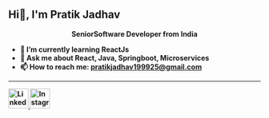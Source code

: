 ## Hi👋, I'm Pratik Jadhav
<p align="center">
  <strong>SeniorSoftware Developer from India<strong>
</p>


- 🌱 I’m currently learning ReactJs
- 💬 Ask me about React, Java, Springboot, Microservices
- 📫 How to reach me: pratikjadhav199925@gmail.com

---
<a href="https://www.linkedin.com/in/pratikmukundjadhav/" target="_blank">
  <img src="https://cdn.jsdelivr.net/gh/devicons/devicon/icons/linkedin/linkedin-original.svg" alt="LinkedIn" width="40" height="40"/>
</a>
<a href="https://www.instagram.com/pratikjdv10/" target="_blank">
  <img src="https://cdn-icons-png.flaticon.com/512/2111/2111463.png" alt="Instagram" width="40" height="40"/>
</a>



